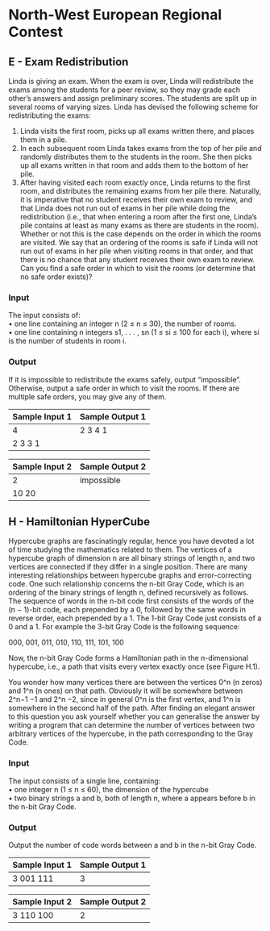 # North-West European Regional Contest

## E - Exam Redistribution

Linda is giving an exam. When the exam is over, Linda
will redistribute the exams among the students for a peer
review, so they may grade each other’s answers and assign
preliminary scores.
The students are split up in several rooms of varying sizes.
Linda has devised the following scheme for redistributing
the exams:

1. Linda visits the first room, picks up all exams written
there, and places them in a pile.
2. In each subsequent room Linda takes exams from the
top of her pile and randomly distributes them to the
students in the room. She then picks up all exams
written in that room and adds them to the bottom of
her pile.
3. After having visited each room exactly once, Linda
returns to the first room, and distributes the remaining
exams from her pile there.
Naturally, it is imperative that no student receives their own exam to review, and that Linda
does not run out of exams in her pile while doing the redistribution (i.e., that when entering a
room after the first one, Linda’s pile contains at least as many exams as there are students in
the room). Whether or not this is the case depends on the order in which the rooms are visited.
We say that an ordering of the rooms is safe if Linda will not run out of exams in her pile when
visiting rooms in that order, and that there is no chance that any student receives their own exam
to review.
Can you find a safe order in which to visit the rooms (or determine that no safe order exists)?

### Input
The input consists of:<br>
• one line containing an integer n (2 ≤ n ≤ 30), the number of rooms.<br>
• one line containing n integers s1, . . . , sn (1 ≤ si ≤ 100 for each i), where si
is the number
of students in room i.<br>
### Output
If it is impossible to redistribute the exams safely, output “impossible”. Otherwise, output a
safe order in which to visit the rooms. If there are multiple safe orders, you may give any of them.<br>

| Sample Input 1  | Sample Output 1 |
| --------------- | --------------- |
| 4               | 2 3 4 1         | 
| 2 3 3 1         |                 |

| Sample Input 2  | Sample Output 2 |
| --------------- | --------------- |
| 2               | impossible      | 
| 10 20           |                 |

## H - Hamiltonian HyperCube

Hypercube graphs are fascinatingly regular, hence you have devoted a lot of time studying the
mathematics related to them. The vertices of a hypercube graph of dimension n are all binary
strings of length n, and two vertices are connected if they differ in a single position. There are
many interesting relationships between hypercube graphs and error-correcting code.
One such relationship concerns the n-bit Gray Code, which is an ordering of the binary strings
of length n, defined recursively as follows. The sequence of words in the n-bit code first consists
of the words of the (n − 1)-bit code, each prepended by a 0, followed by the same words in
reverse order, each prepended by a 1. The 1-bit Gray Code just consists of a 0 and a 1. For
example the 3-bit Gray Code is the following sequence:


000, 001, 011, 010, 110, 111, 101, 100


Now, the n-bit Gray Code forms a Hamiltonian path in the n-dimensional hypercube, i.e., a path
that visits every vertex exactly once (see Figure H.1).

You wonder how many vertices there are between the vertices 0^n (n zeros) and 1^n (n ones) on that path. Obviously it will be somewhere between 2^n−1 −1 and 2^n −2, since in general 0^n is the first vertex, and 1^n
is somewhere in the second half of the path. After finding an elegant answer to this question you ask yourself whether you can generalise the answer by writing a program that can determine the number of vertices between two arbitrary vertices of the hypercube, in the path corresponding to the Gray Code.

### Input
The input consists of a single line, containing:<br>
• one integer n (1 ≤ n ≤ 60), the dimension of the hypercube<br>
• two binary strings a and b, both of length n, where a appears before b in the n-bit Gray
Code.<br>
### Output
Output the number of code words between a and b in the n-bit Gray Code.<br>

| Sample Input 1  | Sample Output 1 |
| --------------- | --------------- |
| 3 001 111       | 3               |

| Sample Input 2  | Sample Output 2 |
| --------------- | --------------- |
| 3 110 100       | 2               |

